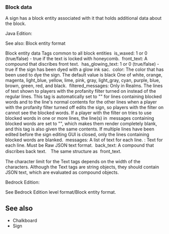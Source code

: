 ### Block data
A sign has a block entity associated with it that holds additional data about the block.

Java Edition:

See also: Block entity format


 Block entity data
Tags common to all block entities
 is_waxed: 1 or 0 (true/false) - true if the text is locked with honeycomb.
 front_text: A compound that discribes front text.
 has_glowing_text: 1 or 0 (true/false) - true if the sign has been dyed with a glow ink sac.
 color: The color that has been used to dye the sign. The default value is black One of white, orange, magenta, light_blue, yellow, lime, pink, gray, light_gray, cyan, purple, blue, brown, green, red, and black.
 filtered_messages: Only in Realms. The lines of text shown to players with the profanity filter turned on instead of the regular lines. This tag is automatically set to "" for lines containing blocked words and to the line's normal contents for the other lines when a player with the profanity filter turned off edits the sign, so players with the filter on cannot see the blocked words. If a player with the filter on tries to use blocked words in one or more lines, the line(s) in  messages containing blocked words are set to "", which makes them render completely blank, and this tag is also given the same contents. If multiple lines have been edited before the sign editing GUI is closed, only the lines containing blocked words are blanked.
 messages: A list of text for each line.
: Text for each line. Must be Raw JSON text format.
 back_text: A compound that discribes back text.　The same structure as  front_text.

The character limit for the Text tags depends on the width of the characters. Although the Text tags are string objects, they should contain JSON text, which are evaluated as compound objects. 

Bedrock Edition:

See Bedrock Edition level format/Block entity format.
## See also
- Chalkboard
- Sign


